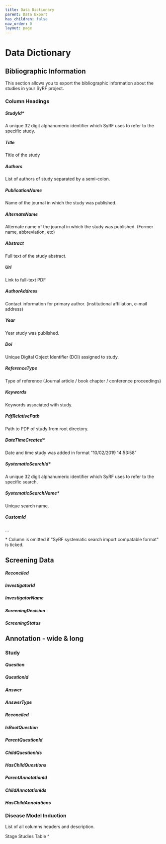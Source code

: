 ```yaml
---
title: Data Dictionary
parent: Data Export
has_children: false
nav_order: 0
layout: page
---
```


# Data Dictionary 

## Bibliographic Information

This section allows you to export the bibliographic information about the studies in your SyRF project.

### Column Headings

##### StudyId*

A unique 32 digit alphanumeric identifier which SyRF uses to refer to the specific study. 

##### Title 

Title of the study

##### Authors  

List of authors of study separated by a semi-colon.

##### PublicationName 

Name of the journal in which the study was published. 

##### AlternateName

Alternate name of the journal in which the study was published. (Former name, abbreviation, etc)

##### Abstract 

Full text of the study abstract.

##### Url 

Link to full-text PDF 

##### AuthorAddress

Contact information for primary author. (institutional affiliation, e-mail address)

##### Year

Year study was published. 

##### Doi	

Unique Digital Object Identifier (DOI) assigned to study.

##### ReferenceType	

Type of reference (Journal article / book chapter / conference proceedings)

##### Keywords

Keywords associated with study. 

##### PdfRelativePath

Path to PDF of study from root directory.

##### DateTimeCreated*

Date and time study was added in format "10/02/2019 14:53:58"


##### SystematicSearchId*

A unique 32 digit alphanumeric identifier which SyRF uses to refer to the specific search.

##### SystematicSearchName*

Unique search name. 

##### CustomId

...

\* Column is omitted if "SyRF systematic search import compatable format" is ticked.




## Screening Data

##### Reconciled

##### InvestigatorId	

##### InvestigatorName	

##### ScreeningDecision	

##### ScreeningStatus


## Annotation - wide & long 


### Study 

##### Question

##### QuestionId

##### Answer

##### AnswerType

##### Reconciled

##### IsRootQuestion

##### ParentQuestionId

##### ChildQuestionIds

##### HasChildQuestions

##### ParentAnnotationId

##### ChildAnnotationIds

##### HasChildAnnotations


### Disease Model Induction
















List of all columns headers and description.  

 

Stage Studies Table  ^